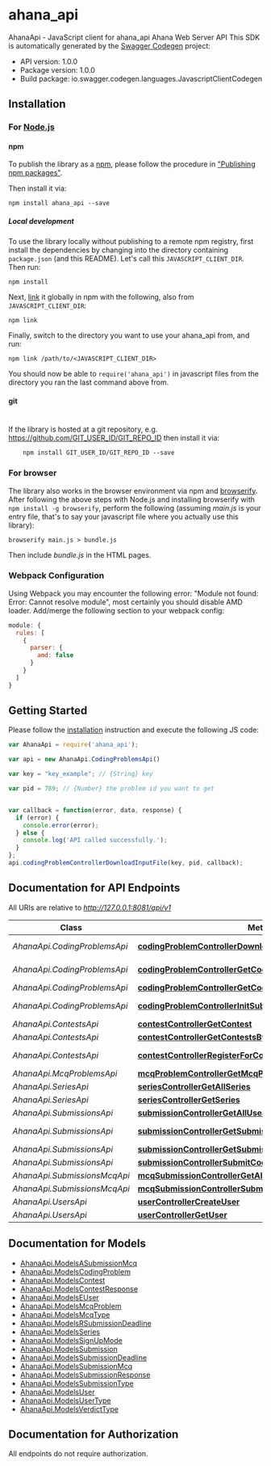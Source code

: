 # ahana_api

AhanaApi - JavaScript client for ahana_api
Ahana Web Server API
This SDK is automatically generated by the [Swagger Codegen](https://github.com/swagger-api/swagger-codegen) project:

- API version: 1.0.0
- Package version: 1.0.0
- Build package: io.swagger.codegen.languages.JavascriptClientCodegen

## Installation

### For [Node.js](https://nodejs.org/)

#### npm

To publish the library as a [npm](https://www.npmjs.com/),
please follow the procedure in ["Publishing npm packages"](https://docs.npmjs.com/getting-started/publishing-npm-packages).

Then install it via:

```shell
npm install ahana_api --save
```

##### Local development

To use the library locally without publishing to a remote npm registry, first install the dependencies by changing 
into the directory containing `package.json` (and this README). Let's call this `JAVASCRIPT_CLIENT_DIR`. Then run:

```shell
npm install
```

Next, [link](https://docs.npmjs.com/cli/link) it globally in npm with the following, also from `JAVASCRIPT_CLIENT_DIR`:

```shell
npm link
```

Finally, switch to the directory you want to use your ahana_api from, and run:

```shell
npm link /path/to/<JAVASCRIPT_CLIENT_DIR>
```

You should now be able to `require('ahana_api')` in javascript files from the directory you ran the last 
command above from.

#### git
#
If the library is hosted at a git repository, e.g.
https://github.com/GIT_USER_ID/GIT_REPO_ID
then install it via:

```shell
    npm install GIT_USER_ID/GIT_REPO_ID --save
```

### For browser

The library also works in the browser environment via npm and [browserify](http://browserify.org/). After following
the above steps with Node.js and installing browserify with `npm install -g browserify`,
perform the following (assuming *main.js* is your entry file, that's to say your javascript file where you actually 
use this library):

```shell
browserify main.js > bundle.js
```

Then include *bundle.js* in the HTML pages.

### Webpack Configuration

Using Webpack you may encounter the following error: "Module not found: Error:
Cannot resolve module", most certainly you should disable AMD loader. Add/merge
the following section to your webpack config:

```javascript
module: {
  rules: [
    {
      parser: {
        amd: false
      }
    }
  ]
}
```

## Getting Started

Please follow the [installation](#installation) instruction and execute the following JS code:

```javascript
var AhanaApi = require('ahana_api');

var api = new AhanaApi.CodingProblemsApi()

var key = "key_example"; // {String} key

var pid = 789; // {Number} the problem id you want to get


var callback = function(error, data, response) {
  if (error) {
    console.error(error);
  } else {
    console.log('API called successfully.');
  }
};
api.codingProblemControllerDownloadInputFile(key, pid, callback);

```

## Documentation for API Endpoints

All URIs are relative to *http://127.0.0.1:8081/api/v1*

Class | Method | HTTP request | Description
------------ | ------------- | ------------- | -------------
*AhanaApi.CodingProblemsApi* | [**codingProblemControllerDownloadInputFile**](docs/CodingProblemsApi.md#codingProblemControllerDownloadInputFile) | **GET** /coding-problems/in/download | 
*AhanaApi.CodingProblemsApi* | [**codingProblemControllerGetCodingProblemById**](docs/CodingProblemsApi.md#codingProblemControllerGetCodingProblemById) | **GET** /coding-problems/{problemId} | 
*AhanaApi.CodingProblemsApi* | [**codingProblemControllerGetCodingProblemsByContest**](docs/CodingProblemsApi.md#codingProblemControllerGetCodingProblemsByContest) | **GET** /coding-problems/ | 
*AhanaApi.CodingProblemsApi* | [**codingProblemControllerInitSubmissionDeadline**](docs/CodingProblemsApi.md#codingProblemControllerInitSubmissionDeadline) | **POST** /coding-problems/{pid}/init | 
*AhanaApi.ContestsApi* | [**contestControllerGetContest**](docs/ContestsApi.md#contestControllerGetContest) | **GET** /contests/{contestId} | 
*AhanaApi.ContestsApi* | [**contestControllerGetContestsBySeries**](docs/ContestsApi.md#contestControllerGetContestsBySeries) | **GET** /contests/ | 
*AhanaApi.ContestsApi* | [**contestControllerRegisterForContest**](docs/ContestsApi.md#contestControllerRegisterForContest) | **POST** /contests/{contestId}/register | 
*AhanaApi.McqProblemsApi* | [**mcqProblemControllerGetMcqProblemsByContest**](docs/McqProblemsApi.md#mcqProblemControllerGetMcqProblemsByContest) | **GET** /mcq-problems/ | 
*AhanaApi.SeriesApi* | [**seriesControllerGetAllSeries**](docs/SeriesApi.md#seriesControllerGetAllSeries) | **GET** /series/ | 
*AhanaApi.SeriesApi* | [**seriesControllerGetSeries**](docs/SeriesApi.md#seriesControllerGetSeries) | **GET** /series/{sid} | 
*AhanaApi.SubmissionsApi* | [**submissionControllerGetAllUserSubmissionsByContest**](docs/SubmissionsApi.md#submissionControllerGetAllUserSubmissionsByContest) | **GET** /submissions/ | 
*AhanaApi.SubmissionsApi* | [**submissionControllerGetSubmission**](docs/SubmissionsApi.md#submissionControllerGetSubmission) | **GET** /submissions/{submissionId} | 
*AhanaApi.SubmissionsApi* | [**submissionControllerGetSubmissionDeadlineByProblem**](docs/SubmissionsApi.md#submissionControllerGetSubmissionDeadlineByProblem) | **GET** /submissions/deadline | 
*AhanaApi.SubmissionsApi* | [**submissionControllerSubmitCodeSolution**](docs/SubmissionsApi.md#submissionControllerSubmitCodeSolution) | **POST** /submissions/code | 
*AhanaApi.SubmissionsMcqApi* | [**mcqSubmissionControllerGetAllUserMcqSubmissionByContest**](docs/SubmissionsMcqApi.md#mcqSubmissionControllerGetAllUserMcqSubmissionByContest) | **GET** /submissions-mcq/ | 
*AhanaApi.SubmissionsMcqApi* | [**mcqSubmissionControllerSubmitMcqProblems**](docs/SubmissionsMcqApi.md#mcqSubmissionControllerSubmitMcqProblems) | **POST** /submissions-mcq/ | 
*AhanaApi.UsersApi* | [**userControllerCreateUser**](docs/UsersApi.md#userControllerCreateUser) | **POST** /users/ | 
*AhanaApi.UsersApi* | [**userControllerGetUser**](docs/UsersApi.md#userControllerGetUser) | **GET** /users/{firebaseUid} | 


## Documentation for Models

 - [AhanaApi.ModelsASubmissionMcq](docs/ModelsASubmissionMcq.md)
 - [AhanaApi.ModelsCodingProblem](docs/ModelsCodingProblem.md)
 - [AhanaApi.ModelsContest](docs/ModelsContest.md)
 - [AhanaApi.ModelsContestResponse](docs/ModelsContestResponse.md)
 - [AhanaApi.ModelsEUser](docs/ModelsEUser.md)
 - [AhanaApi.ModelsMcqProblem](docs/ModelsMcqProblem.md)
 - [AhanaApi.ModelsMcqType](docs/ModelsMcqType.md)
 - [AhanaApi.ModelsRSubmissionDeadline](docs/ModelsRSubmissionDeadline.md)
 - [AhanaApi.ModelsSeries](docs/ModelsSeries.md)
 - [AhanaApi.ModelsSignUpMode](docs/ModelsSignUpMode.md)
 - [AhanaApi.ModelsSubmission](docs/ModelsSubmission.md)
 - [AhanaApi.ModelsSubmissionDeadline](docs/ModelsSubmissionDeadline.md)
 - [AhanaApi.ModelsSubmissionMcq](docs/ModelsSubmissionMcq.md)
 - [AhanaApi.ModelsSubmissionResponse](docs/ModelsSubmissionResponse.md)
 - [AhanaApi.ModelsSubmissionType](docs/ModelsSubmissionType.md)
 - [AhanaApi.ModelsUser](docs/ModelsUser.md)
 - [AhanaApi.ModelsUserType](docs/ModelsUserType.md)
 - [AhanaApi.ModelsVerdictType](docs/ModelsVerdictType.md)


## Documentation for Authorization

 All endpoints do not require authorization.

